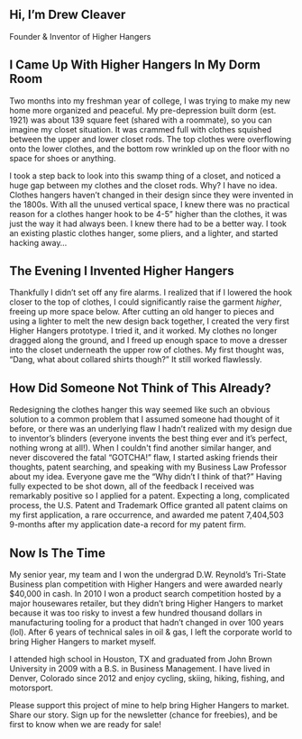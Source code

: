 ## Hi, I’m <span itemprop="name">Drew Cleaver</span>
<span itemprop="jobTitle">Founder & Inventor of Higher Hangers</span>

## I Came Up With <span itemprop="brand">Higher Hangers</span> In My Dorm Room

Two months into my freshman year of college, I was trying to make my new home more organized and peaceful. My pre-depression built dorm (est. 1921) was about 139 square feet (shared with a roommate), so you can imagine my closet situation. It was crammed full with clothes squished between the upper and lower closet rods. The top clothes were overflowing onto the lower clothes, and the bottom row wrinkled up on the floor with no space for shoes or anything. 

I took a step back to look into this swamp thing of a closet, and noticed a huge gap between my clothes and the closet rods. Why? I have no idea. Clothes hangers haven’t changed in their design since they were invented in the 1800s. With all the unused vertical space, I knew there was no practical reason for a clothes hanger hook to be 4-5” higher than the clothes, it was just the way it had always been. I knew there had to be a better way. I took an existing plastic clothes hanger, some pliers, and a lighter, and started hacking away…

## The Evening I Invented Higher Hangers

Thankfully I didn’t set off any fire alarms. I realized that if I lowered the hook closer to the top of clothes, I could significantly raise the garment *higher*, freeing up more space below. After cutting an old hanger to pieces and using a lighter to melt the new design back together, I created the very first Higher Hangers prototype. I tried it, and it worked. My clothes no longer dragged along the ground, and I freed up enough space to move a dresser into the closet underneath the upper row of clothes. My first thought was, “Dang, what about collared shirts though?” It still worked flawlessly. 

## How Did Someone Not Think of This Already?

Redesigning the clothes hanger this way seemed like such an obvious solution to a common problem that I assumed someone had thought of it before, or there was an underlying flaw I hadn’t realized with my design due to inventor’s blinders (everyone invents the best thing ever and it’s perfect, nothing wrong at all!). When I couldn't find another similar hanger, and never discovered the fatal “GOTCHA!” flaw, I started asking friends their thoughts, patent searching, and speaking with my Business Law Professor about my idea. Everyone gave me the “Why didn’t I think of that?” Having fully expected to be shot down, all of the feedback I received was remarkably positive so I applied for a patent. Expecting a long, complicated process, the U.S. Patent and Trademark Office granted all patent claims on my first application, a rare occurrence, and awarded me patent 7,404,503 9-months after my application date-a record for my patent firm. 

## Now Is The Time

My senior year, my team and I won the undergrad D.W. Reynold’s Tri-State Business plan competition with Higher Hangers and were awarded nearly $40,000 in cash. In 2010 I won a product search competition hosted by a major housewares retailer, but they didn’t bring Higher Hangers to market because it was too risky to invest a few hundred thousand dollars in manufacturing tooling for a product that hadn’t changed in over 100 years (lol). After 6 years of technical sales in oil & gas, I left the corporate world to bring Higher Hangers to market myself. 

I attended high school in Houston, TX and graduated from <span itemprop="alumniOf">John Brown University</span> in 2009 with a B.S. in Business Management. I have lived in Denver, Colorado since 2012 and enjoy cycling, skiing, hiking, fishing, and motorsport. 

Please support this project of mine to help bring Higher Hangers to market. Share our story. Sign up for the newsletter (chance for freebies), and be first to know when we are ready for sale!